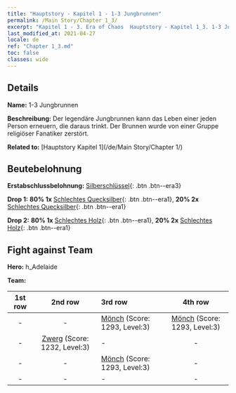 ```yaml
---
title: "Hauptstory - Kapitel 1 - 1-3 Jungbrunnen"
permalink: /Main Story/Chapter 1_3/
excerpt: "Kapitel 1 - 3. Era of Chaos  Hauptstory - Kapitel 1_3. 1-3 Jungbrunnen"
last_modified_at: 2021-04-27
locale: de
ref: "Chapter 1_3.md"
toc: false
classes: wide
---
```


## Details

 **Name:** 1-3 Jungbrunnen

 **Beschreibung:** Der legendäre Jungbrunnen kann das Leben einer jeden Person erneuern, die daraus trinkt. Der Brunnen wurde von einer Gruppe religiöser Fanatiker zerstört.

 **Related to:** [Hauptstory Kapitel 1](/de/Main Story/Chapter 1/)

## Beutebelohnung

 **Erstabschlussbelohnung:** [Silberschlüssel](/ItemsDE/con_693/){: .btn .btn--era3}

 **Drop 1:** **80% 1x** [Schlechtes Quecksilber](/ItemsDE/mat_2/){: .btn .btn--era1}, **20% 2x** [Schlechtes Quecksilber](/ItemsDE/mat_2/){: .btn .btn--era1}

 **Drop 2:** **80% 1x** [Schlechtes Holz](/ItemsDE/mat_1/){: .btn .btn--era1}, **20% 2x** [Schlechtes Holz](/ItemsDE/mat_1/){: .btn .btn--era1}


## Fight against Team
 **Hero:** h_Adelaide

 **Team:**


  | 1st row | 2nd row | 3rd row | 4th row |
  |:----:|:----:|:----|:----:|
  | - | - | [Mönch](/de/units/Monk/) (Score: 1293, Level:3)  | [Mönch](/de/units/Monk/) (Score: 1293, Level:3)  |
  | - | [Zwerg](/de/units/Dwarf/) (Score: 1232, Level:3)  | - | - |
  | - | - | [Mönch](/de/units/Monk/) (Score: 1293, Level:3)  | - |
  | - | - | - | - |


